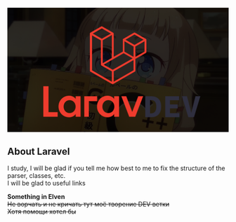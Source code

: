 <p align="center"><img src="laradev.png"></p>

## About Laravel

I study, I will be glad if you tell me how best to me to fix the structure of the parser, classes, etc. \
I will be glad to useful links

**Something in Elven**\
~~Не ворчать и не кричать тут моё творение DEV ветки \
Хотя помощи хотел бы~~
